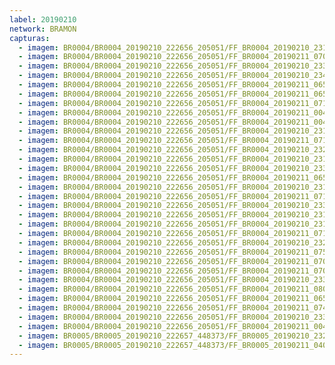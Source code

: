 ```yaml
---
label: 20190210
network: BRAMON
capturas:
  - imagem: BR0004/BR0004_20190210_222656_205051/FF_BR0004_20190210_231849_160_0061952.fits_maxpixel.jpg
  - imagem: BR0004/BR0004_20190210_222656_205051/FF_BR0004_20190211_070829_915_0624128.fits_maxpixel.jpg
  - imagem: BR0004/BR0004_20190210_222656_205051/FF_BR0004_20190210_233853_266_0086016.fits_maxpixel.jpg
  - imagem: BR0004/BR0004_20190210_222656_205051/FF_BR0004_20190210_234010_129_0087552.fits_maxpixel.jpg
  - imagem: BR0004/BR0004_20190210_222656_205051/FF_BR0004_20190211_065656_255_0610304.fits_maxpixel.jpg
  - imagem: BR0004/BR0004_20190210_222656_205051/FF_BR0004_20190211_065838_869_0612352.fits_maxpixel.jpg
  - imagem: BR0004/BR0004_20190210_222656_205051/FF_BR0004_20190211_071611_869_0633344.fits_maxpixel.jpg
  - imagem: BR0004/BR0004_20190210_222656_205051/FF_BR0004_20190211_004441_015_0164864.fits_maxpixel.jpg
  - imagem: BR0004/BR0004_20190210_222656_205051/FF_BR0004_20190211_004428_153_0164608.fits_maxpixel.jpg
  - imagem: BR0004/BR0004_20190210_222656_205051/FF_BR0004_20190210_231340_984_0055808.fits_maxpixel.jpg
  - imagem: BR0004/BR0004_20190210_222656_205051/FF_BR0004_20190211_071637_539_0633856.fits_maxpixel.jpg
  - imagem: BR0004/BR0004_20190210_222656_205051/FF_BR0004_20190210_232239_730_0066560.fits_maxpixel.jpg
  - imagem: BR0004/BR0004_20190210_222656_205051/FF_BR0004_20190210_231914_792_0062464.fits_maxpixel.jpg
  - imagem: BR0004/BR0004_20190210_222656_205051/FF_BR0004_20190210_233906_072_0086272.fits_maxpixel.jpg
  - imagem: BR0004/BR0004_20190210_222656_205051/FF_BR0004_20190211_065252_411_0605440.fits_maxpixel.jpg
  - imagem: BR0004/BR0004_20190210_222656_205051/FF_BR0004_20190210_231406_598_0056320.fits_maxpixel.jpg
  - imagem: BR0004/BR0004_20190210_222656_205051/FF_BR0004_20190211_071650_370_0634112.fits_maxpixel.jpg
  - imagem: BR0004/BR0004_20190210_222656_205051/FF_BR0004_20190210_233710_792_0083968.fits_maxpixel.jpg
  - imagem: BR0004/BR0004_20190210_222656_205051/FF_BR0004_20190210_231419_407_0056576.fits_maxpixel.jpg
  - imagem: BR0004/BR0004_20190210_222656_205051/FF_BR0004_20190210_231901_977_0062208.fits_maxpixel.jpg
  - imagem: BR0004/BR0004_20190210_222656_205051/FF_BR0004_20190211_071624_735_0633600.fits_maxpixel.jpg
  - imagem: BR0004/BR0004_20190210_222656_205051/FF_BR0004_20190210_232226_923_0066304.fits_maxpixel.jpg
  - imagem: BR0004/BR0004_20190210_222656_205051/FF_BR0004_20190211_075950_602_0685568.fits_maxpixel.jpg
  - imagem: BR0004/BR0004_20190210_222656_205051/FF_BR0004_20190211_070842_705_0624384.fits_maxpixel.jpg
  - imagem: BR0004/BR0004_20190210_222656_205051/FF_BR0004_20190211_070700_236_0622336.fits_maxpixel.jpg
  - imagem: BR0004/BR0004_20190210_222656_205051/FF_BR0004_20190210_233957_316_0087296.fits_maxpixel.jpg
  - imagem: BR0004/BR0004_20190210_222656_205051/FF_BR0004_20190211_080003_525_0685824.fits_maxpixel.jpg
  - imagem: BR0004/BR0004_20190210_222656_205051/FF_BR0004_20190211_065709_109_0610560.fits_maxpixel.jpg
  - imagem: BR0004/BR0004_20190210_222656_205051/FF_BR0004_20190211_074413_105_0666880.fits_maxpixel.jpg
  - imagem: BR0004/BR0004_20190210_222656_205051/FF_BR0004_20190210_233657_979_0083712.fits_maxpixel.jpg
  - imagem: BR0004/BR0004_20190210_222656_205051/FF_BR0004_20190211_004415_365_0164352.fits_maxpixel.jpg
  - imagem: BR0005/BR0005_20190210_222657_448373/FF_BR0005_20190210_232008_338_0063488.fits_maxpixel.jpg
  - imagem: BR0005/BR0005_20190210_222657_448373/FF_BR0005_20190211_040603_309_0404736.fits_maxpixel.jpg
---
```

